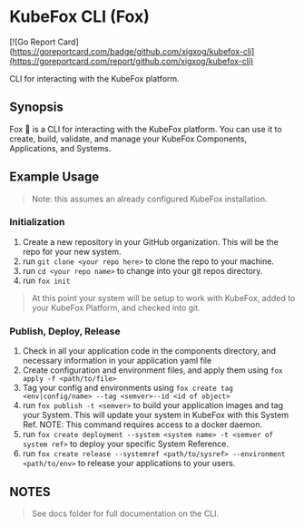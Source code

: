 # KubeFox CLI (Fox)

[![Go Report Card](https://goreportcard.com/badge/github.com/xigxog/kubefox-cli](https://goreportcard.com/report/github.com/xigxog/kubefox-cli)

CLI for interacting with the KubeFox platform.

## Synopsis

Fox 🦊 is a CLI for interacting with the KubeFox platform. You can use it to
create, build, validate, and manage your KubeFox Components, Applications, and
Systems.

## Example Usage

> Note: this assumes an already configured KubeFox installation.

### Initialization

1. Create a new repository in your GitHub organization. This will be the repo
   for your new system.
2. run `git clone <your repo here>` to clone the repo to your machine.
3. run `cd <your repo name>` to change into your git repos directory.
4. run `fox init`

> At this point your system will be setup to work with KubeFox, added to your
> KubeFox Platform, and checked into git.

### Publish, Deploy, Release

1. Check in all your application code in the components directory, and necessary
   information in your application yaml file
2. Create configuration and environment files, and apply them using `fox apply
-f <path/to/file>`
3. Tag your config and environments using `fox create tag <env|config/name>
--tag <semver>--id <id of object>`
4. run `fox publish -t <semver>` to build your application images and tag your
   System. This will update your system in KubeFox with this System Ref. NOTE:
   This command requires access to a docker daemon.
5. run `fox create deployment --system <system name> -t <semver of system ref>`
   to deploy your specific System Reference.
6. run `fox create release --systemref <path/to/sysref> --environment
<path/to/env>` to release your applications to your users.

## NOTES

> See docs folder for full documentation on the CLI.
